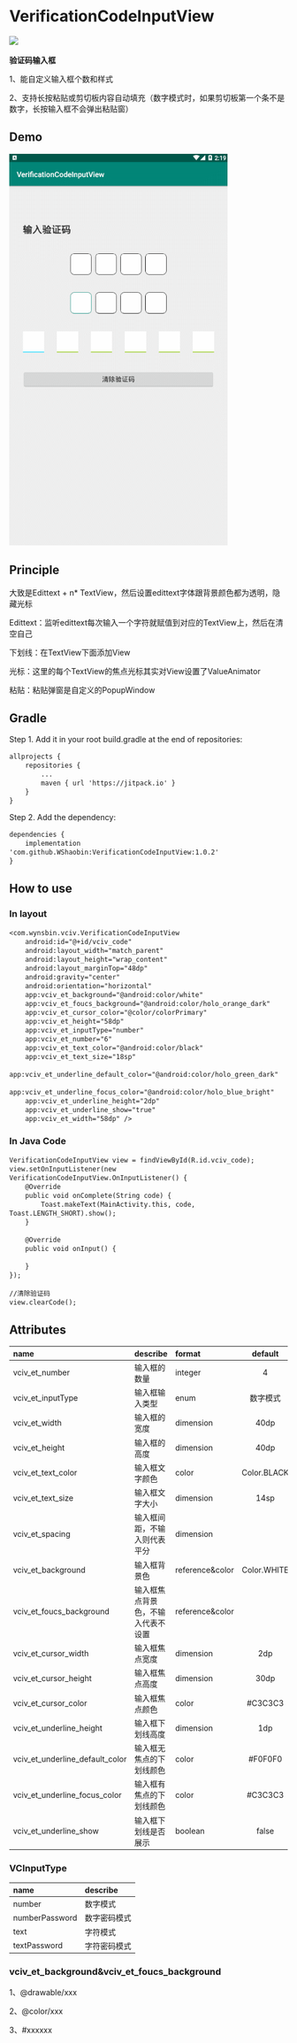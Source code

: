 # VerificationCodeInputView

[![](https://jitpack.io/v/WShaobin/VerificationCodeInputView.svg)](https://jitpack.io/#WShaobin/VerificationCodeInputView)

**验证码输入框**

1、能自定义输入框个数和样式

2、支持长按粘贴或剪切板内容自动填充（数字模式时，如果剪切板第一个条不是数字，长按输入框不会弹出粘贴窗）

## Demo

![](https://github.com/WShaobin/VerificationCodeInputView/blob/master/gif/GIF.gif)

## Principle

大致是Edittext + n* TextView，然后设置edittext字体跟背景颜色都为透明，隐藏光标

Edittext：监听edittext每次输入一个字符就赋值到对应的TextView上，然后在清空自己

下划线：在TextView下面添加View

光标：这里的每个TextView的焦点光标其实对View设置了ValueAnimator

粘贴：粘贴弹窗是自定义的PopupWindow

## Gradle

Step 1. Add it in your root build.gradle at the end of repositories:

```
allprojects {
	repositories {
		...
		maven { url 'https://jitpack.io' }
	}
}
```

Step 2. Add the dependency:

```
dependencies {
    implementation 'com.github.WShaobin:VerificationCodeInputView:1.0.2'
}
```


## How to use

### In layout

```
<com.wynsbin.vciv.VerificationCodeInputView
    android:id="@+id/vciv_code"
    android:layout_width="match_parent"
    android:layout_height="wrap_content"
    android:layout_marginTop="48dp"
    android:gravity="center"
    android:orientation="horizontal"
    app:vciv_et_background="@android:color/white"
    app:vciv_et_foucs_background="@android:color/holo_orange_dark"
    app:vciv_et_cursor_color="@color/colorPrimary"
    app:vciv_et_height="58dp"
    app:vciv_et_inputType="number"
    app:vciv_et_number="6"
    app:vciv_et_text_color="@android:color/black"
    app:vciv_et_text_size="18sp"
    app:vciv_et_underline_default_color="@android:color/holo_green_dark"
    app:vciv_et_underline_focus_color="@android:color/holo_blue_bright"
    app:vciv_et_underline_height="2dp"
    app:vciv_et_underline_show="true"
    app:vciv_et_width="58dp" />
```

### In Java Code

```
VerificationCodeInputView view = findViewById(R.id.vciv_code);
view.setOnInputListener(new VerificationCodeInputView.OnInputListener() {
    @Override
    public void onComplete(String code) {
        Toast.makeText(MainActivity.this, code, Toast.LENGTH_SHORT).show();
    }

    @Override
    public void onInput() {

    }
});

//清除验证码
view.clearCode();
```

## Attributes

|name|describe|format|default|
|:--|:--|:--|:--:|
|vciv_et_number|输入框的数量|integer|4|
|vciv_et_inputType|输入框输入类型|enum|数字模式|
|vciv_et_width|输入框的宽度|dimension|40dp|
|vciv_et_height|输入框的高度|dimension|40dp|
|vciv_et_text_color|输入框文字颜色|color|Color.BLACK|
|vciv_et_text_size|输入框文字大小|dimension|14sp|
|vciv_et_spacing|输入框间距，不输入则代表平分|dimension||
|vciv_et_background|输入框背景色|reference&color|Color.WHITE|
|vciv_et_foucs_background|输入框焦点背景色，不输入代表不设置|reference&color||
|vciv_et_cursor_width|输入框焦点宽度|dimension|2dp|
|vciv_et_cursor_height|输入框焦点高度|dimension|30dp|
|vciv_et_cursor_color|输入框焦点颜色|color|#C3C3C3|
|vciv_et_underline_height|输入框下划线高度|dimension|1dp|
|vciv_et_underline_default_color|输入框无焦点的下划线颜色|color|#F0F0F0|
|vciv_et_underline_focus_color|输入框有焦点的下划线颜色|color|#C3C3C3|
|vciv_et_underline_show|输入框下划线是否展示|boolean|false|


### VCInputType

|name|describe
|:--|:--|
|number|数字模式|
|numberPassword|数字密码模式|
|text|字符模式|
|textPassword|字符密码模式|


### vciv_et_background&vciv_et_foucs_background

1、@drawable/xxx

2、@color/xxx

3、#xxxxxx
